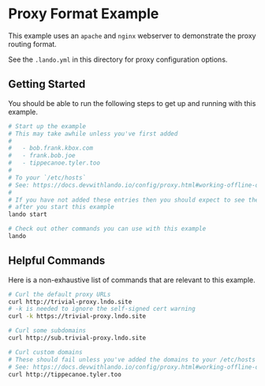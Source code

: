 Proxy Format Example
====================

This example uses an `apache` and `nginx` webserver to demonstrate the proxy routing format.

See the `.lando.yml` in this directory for proxy configuration options.

Getting Started
---------------

You should be able to run the following steps to get up and running with this example.

```bash
# Start up the example
# This may take awhile unless you've first added
#
#   - bob.frank.kbox.com
#   - frank.bob.joe
#   - tippecanoe.tyler.too
#
# To your `/etc/hosts`
# See: https://docs.devwithlando.io/config/proxy.html#working-offline-or-using-custom-domains
#
# If you have not added these entries then you should expect to see them as "red"
# after you start this example
lando start

# Check out other commands you can use with this example
lando
```

Helpful Commands
----------------

Here is a non-exhaustive list of commands that are relevant to this example.

```bash
# Curl the default proxy URLs
curl http://trivial-proxy.lndo.site
# -k is needed to ignore the self-signed cert warning
curl -k https://trivial-proxy.lndo.site

# Curl some subdomains
curl http://sub.trivial-proxy.lndo.site

# Curl custom domains
# These should fail unless you've added the domains to your /etc/hosts file
# See: https://docs.devwithlando.io/config/proxy.html#working-offline-or-using-custom-domains
curl http://tippecanoe.tyler.too
```
